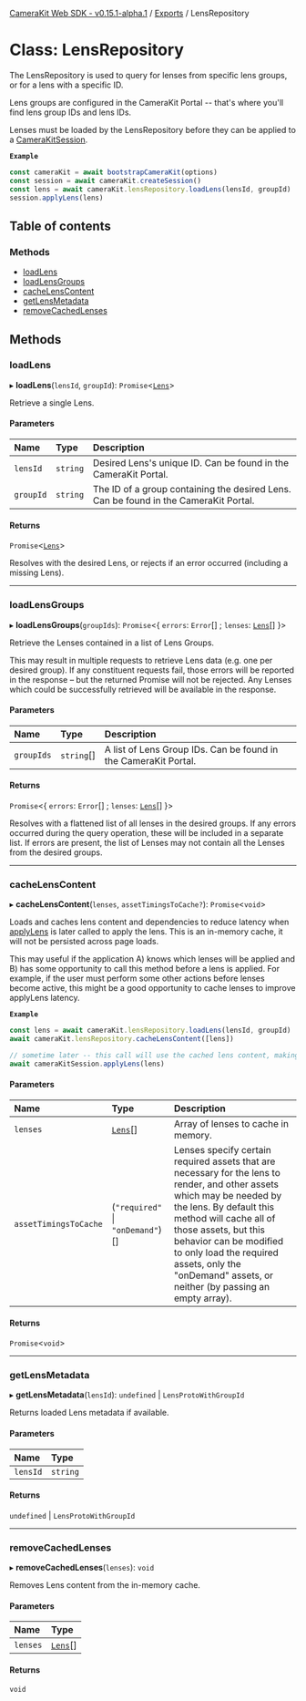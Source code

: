 [CameraKit Web SDK - v0.15.1-alpha.1](../README.md) / [Exports](../modules.md) / LensRepository

# Class: LensRepository

The LensRepository is used to query for lenses from specific lens groups, or for a lens with a specific ID.

Lens groups are configured in the CameraKit Portal -- that's where you'll find lens group IDs and lens IDs.

Lenses must be loaded by the LensRepository before they can be applied to a [CameraKitSession](CameraKitSession.md).

**`Example`**

```ts
const cameraKit = await bootstrapCameraKit(options)
const session = await cameraKit.createSession()
const lens = await cameraKit.lensRepository.loadLens(lensId, groupId)
session.applyLens(lens)
```

## Table of contents

### Methods

- [loadLens](LensRepository.md#loadlens)
- [loadLensGroups](LensRepository.md#loadlensgroups)
- [cacheLensContent](LensRepository.md#cachelenscontent)
- [getLensMetadata](LensRepository.md#getlensmetadata)
- [removeCachedLenses](LensRepository.md#removecachedlenses)

## Methods

### loadLens

▸ **loadLens**(`lensId`, `groupId`): `Promise`<[`Lens`](../interfaces/Lens.md)\>

Retrieve a single Lens.

#### Parameters

| Name | Type | Description |
| :------ | :------ | :------ |
| `lensId` | `string` | Desired Lens's unique ID. Can be found in the CameraKit Portal. |
| `groupId` | `string` | The ID of a group containing the desired Lens. Can be found in the CameraKit Portal. |

#### Returns

`Promise`<[`Lens`](../interfaces/Lens.md)\>

Resolves with the desired Lens, or rejects if an error occurred (including a missing Lens).

___

### loadLensGroups

▸ **loadLensGroups**(`groupIds`): `Promise`<{ `errors`: `Error`[] ; `lenses`: [`Lens`](../interfaces/Lens.md)[]  }\>

Retrieve the Lenses contained in a list of Lens Groups.

This may result in multiple requests to retrieve Lens data (e.g. one per desired group). If any constituent
requests fail, those errors will be reported in the response – but the returned Promise will not be rejected. Any
Lenses which could be successfully retrieved will be available in the response.

#### Parameters

| Name | Type | Description |
| :------ | :------ | :------ |
| `groupIds` | `string`[] | A list of Lens Group IDs. Can be found in the CameraKit Portal. |

#### Returns

`Promise`<{ `errors`: `Error`[] ; `lenses`: [`Lens`](../interfaces/Lens.md)[]  }\>

Resolves with a flattened list of all lenses in the desired groups. If any errors occurred during the
query operation, these will be included in a separate list. If errors are present, the list of Lenses may not
contain all the Lenses from the desired groups.

___

### cacheLensContent

▸ **cacheLensContent**(`lenses`, `assetTimingsToCache?`): `Promise`<`void`\>

Loads and caches lens content and dependencies to reduce latency when [applyLens](CameraKitSession.md#applylens) is later
called to apply the lens. This is an in-memory cache, it will not be persisted across page loads.

This may useful if the application A) knows which lenses will be applied and B) has some opportunity to call
this method before a lens is applied. For example, if the user must perform some other actions before lenses
become active, this might be a good opportunity to cache lenses to improve applyLens latency.

**`Example`**

```ts
const lens = await cameraKit.lensRepository.loadLens(lensId, groupId)
await cameraKit.lensRepository.cacheLensContent([lens])

// sometime later -- this call will use the cached lens content, making lens application faster.
await cameraKitSession.applyLens(lens)
```

#### Parameters

| Name | Type | Description |
| :------ | :------ | :------ |
| `lenses` | [`Lens`](../interfaces/Lens.md)[] | Array of lenses to cache in memory. |
| `assetTimingsToCache` | (``"required"`` \| ``"onDemand"``)[] | Lenses specify certain required assets that are necessary for the lens to render, and other assets which may be needed by the lens. By default this method will cache all of those assets, but this behavior can be modified to only load the required assets, only the "onDemand" assets, or neither (by passing an empty array). |

#### Returns

`Promise`<`void`\>

___

### getLensMetadata

▸ **getLensMetadata**(`lensId`): `undefined` \| `LensProtoWithGroupId`

Returns loaded Lens metadata if available.

#### Parameters

| Name | Type |
| :------ | :------ |
| `lensId` | `string` |

#### Returns

`undefined` \| `LensProtoWithGroupId`

___

### removeCachedLenses

▸ **removeCachedLenses**(`lenses`): `void`

Removes Lens content from the in-memory cache.

#### Parameters

| Name | Type |
| :------ | :------ |
| `lenses` | [`Lens`](../interfaces/Lens.md)[] |

#### Returns

`void`
